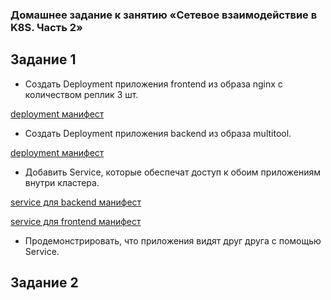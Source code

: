 ### Домашнее задание к занятию «Сетевое взаимодействие в K8S. Часть 2»
## Задание 1
  - Создать Deployment приложения frontend из образа nginx с количеством реплик 3 шт.

[deployment манифест](deploy-front.yaml)


  - Создать Deployment приложения backend из образа multitool.
    
[deployment манифест](deploy-back.yaml)

  
  - Добавить Service, которые обеспечат доступ к обоим приложениям внутри кластера.

[service для backend манифест](svc-back.yaml)

[service для frontend манифест](svc-front.yaml)

  - Продемонстрировать, что приложения видят друг друга с помощью Service.
 


## Задание 2
 
